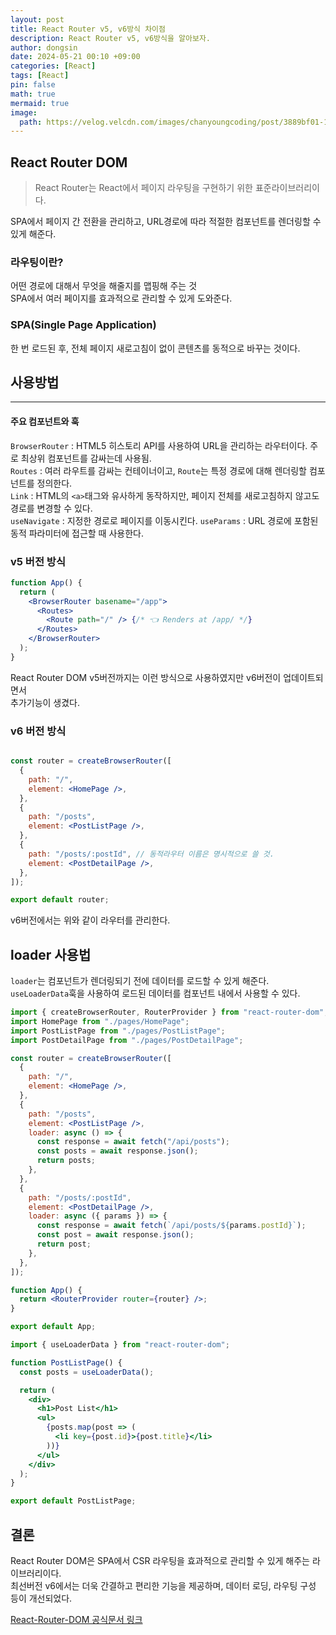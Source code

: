 ```yaml
---
layout: post
title: React Router v5, v6방식 차이점
description: React Router v5, v6방식을 알아보자.
author: dongsin
date: 2024-05-21 00:10 +09:00
categories: [React]
tags: [React]
pin: false
math: true
mermaid: true
image:
  path: https://velog.velcdn.com/images/chanyoungcoding/post/3889bf01-12ab-4cd2-8fd3-5d82750c1846/image.png
---
```


## React Router DOM
> React Router는 React에서 페이지 라우팅을 구현하기 위한 표준라이브러리이다.

SPA에서 페이지 간 전환을 관리하고, URL경로에 따라 적절한 컴포넌트를 렌더링할 수 있게 해준다.


### 라우팅이란?
어떤 경로에 대해서 무엇을 해줄지를 맵핑해 주는 것 <br />
SPA에서 여러 페이지를 효과적으로 관리할 수 있게 도와준다.

### SPA(Single Page Application)
한 번 로드된 후, 전체 페이지 새로고침이 없이 콘텐츠를 동적으로 바꾸는 것이다.


## 사용방법
---

#### 주요 컴포넌트와 훅
`BrowserRouter` : HTML5 히스토리 API를 사용하여 URL을 관리하는 라우터이다. 주로 최상위 컴포넌트를 감싸는데 사용됨. <br />
`Routes` : 여러 라우트를 감싸는 컨테이너이고, `Route`는 특정 경로에 대해 렌더링할 컴포넌트를 정의한다. <br />
`Link` : HTML의 `<a>`태그와 유사하게 동작하지만, 페이지 전체를 새로고침하지 않고도 경로를 변경할 수 있다. <br />
`useNavigate` : 지정한 경로로 페이지를 이동시킨다.
`useParams` : URL 경로에 포함된 동적 파라미터에 접근할 때 사용한다.

### v5 버전 방식
```jsx
function App() {
  return (
    <BrowserRouter basename="/app">
      <Routes>
        <Route path="/" /> {/* 👈 Renders at /app/ */}
      </Routes>
    </BrowserRouter>
  );
}
```

React Router DOM v5버전까지는 이런 방식으로 사용하였지만 v6버전이 업데이트되면서<br />
추가기능이 생겼다.


### v6 버전 방식
```jsx

const router = createBrowserRouter([
  {
    path: "/",
    element: <HomePage />,
  },
  {
    path: "/posts",
    element: <PostListPage />,
  },
  {
    path: "/posts/:postId", // 동적라우터 이름은 명시적으로 쓸 것.
    element: <PostDetailPage />,
  },
]);

export default router;

```

v6버전에서는 위와 같이 라우터를 관리한다.


## loader 사용법
`loader`는 컴포넌트가 렌더링되기 전에 데이터를 로드할 수 있게 해준다. <br />
`useLoaderData`훅을 사용하여 로드된 데이터를 컴포넌트 내에서 사용할 수 있다.<br />

```jsx
import { createBrowserRouter, RouterProvider } from "react-router-dom";
import HomePage from "./pages/HomePage";
import PostListPage from "./pages/PostListPage";
import PostDetailPage from "./pages/PostDetailPage";

const router = createBrowserRouter([
  {
    path: "/",
    element: <HomePage />,
  },
  {
    path: "/posts",
    element: <PostListPage />,
    loader: async () => {
      const response = await fetch("/api/posts");
      const posts = await response.json();
      return posts;
    },
  },
  {
    path: "/posts/:postId",
    element: <PostDetailPage />,
    loader: async ({ params }) => {
      const response = await fetch(`/api/posts/${params.postId}`);
      const post = await response.json();
      return post;
    },
  },
]);

function App() {
  return <RouterProvider router={router} />;
}

export default App;

```

```jsx
import { useLoaderData } from "react-router-dom";

function PostListPage() {
  const posts = useLoaderData();

  return (
    <div>
      <h1>Post List</h1>
      <ul>
        {posts.map(post => (
          <li key={post.id}>{post.title}</li>
        ))}
      </ul>
    </div>
  );
}

export default PostListPage;
```

## 결론

React Router DOM은 SPA에서 CSR 라우팅을 효과적으로 관리할 수 있게 해주는 라이브러리이다.<br />
최선버전 v6에서는 더욱 간결하고 편리한 기능을 제공하며, 데이터 로딩, 라우팅 구성 등이 개선되었다. <br />


[React-Router-DOM 공식문서 링크](https://reactrouter.com/en/main)